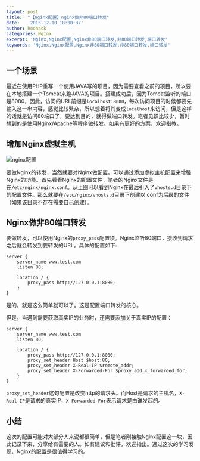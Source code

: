 ```yaml
---
layout: post
title:  "【nginx配置】nginx做非80端口转发"
date:   '2015-12-10 18:00:37'
author: hoohack
categories: Nginx
excerpt: 'Nginx,Nginx配置,Nginx非80端口转发,非80端口转发,端口转发'
keywords: 'Nginx,Nginx配置,Nginx非80端口转发,非80端口转发,端口转发'
---
```


## 一个场景
最近在使用PHP重写一个使用JAVA写的项目，因为需要查看之前的项目，所以要在本地搭建一个Tomcat来跑JAVA的项目。搭建成功后，因为Tomcat监听的端口是8080，因此，访问的URL前缀是`localhost:8080`，每次访问项目的时候都要先输入这一串内容，感觉比较繁杂，所以想着将其变成`localhost`来访问，但是这样的话就是访问80端口了，要达到目的，就得做端口转发。笔者见识比较少，暂时想到的是使用Nginx/Apache等程序做转发。如果有更好的方案，欢迎指教。

<!--more-->

## 增加Nginx虚拟主机

![nginx配置](http://7u2eqw.com1.z0.glb.clouddn.com/nginx配置.jpg)

要做Nginx的转发，当然就要对Nginx做配置。可以通过添加虚拟主机配置来增强Nginx的功能。首先看看Nginx的配置文件，笔者的Nginx文件是在`/etc/nginx/nginx.conf`。从上图可以看到Nginx在最后引入了`vhosts.d`目录下的配置文件。那么就要在`/etc/nginx/vhosts.d`目录下创建以.conf为后缀的文件（如果该目录不存在需要自己创建）。

## Nginx做非80端口转发
要做转发，可以使用Nginx的`proxy_pass`配置项。Nginx监听80端口，接收到请求之后就会转发到要转发的URL。具体的配置如下:

    server {
        server_name www.test.com
        listen 80;

        location / {
            proxy_pass http://127.0.0.1:8080;
        }
    }

是的，就是这么简单就可以了。这是配置端口转发的核心。

但是，当遇到需要获取真实IP的业务时，还需要添加关于真实IP的配置：

    server {
        server_name www.test.com
        listen 80;

        location / {
            proxy_pass http://127.0.0.1:8080;
            proxy_set_header Host $host:80;
            proxy_set_header X-Real-IP $remote_addr;
            proxy_set_header X-Forwarded-For $proxy_add_x_forwarded_for;
        }
    }

`proxy_set_header`这句配置是改变http的请求头。而Host是请求的主机名，`X-Real-IP`是请求的真实IP，`X-Forwarded-For`表示请求是由谁发起的。

## 小结
这次的配置可能对大部分人来说都很简单，但是笔者刚接触Nginx配置这一块，因此记录下来，分享给有需要的人。如有建议和批评，欢迎指出。通过这次的学习发现，Nginx的配置是很值得学习的。
